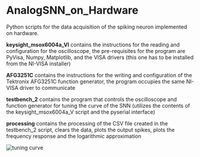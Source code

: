 # AnalogSNN_on_Hardware

Python scripts for the data acquisition of the spiking neuron implemented on hardware.

**keysight_msox6004a_VI** contains the instructions for the reading and configuration for the oscilloscope, the pre-requisites for the program are PyVisa, Numpy, Matplotlib, and the VISA drivers (this one has to be installed from the NI-VISA installer)

**AFG3251C** contains the instructions for the writing and configuration of the Tektronix AFG3251C function generator, the program occupies the same NI-VISA driver to communicate

**testbench_2** contains the program that controls the oscilloscope and function generator for tuning the curve of the SNN (utilizes the contents of the keysight_msox6004a_V script and the pyserial interface)

**processing** contains the processing of the CSV file created in the testbench_2 script, clears the data, plots the output spikes, plots the frequency response and the logarithmic approximation


![tuning curve](https://github.com/RoyceRichmond/AnalogSNN_on_Hardware/blob/main/fitted%20function2.png?raw=true)

